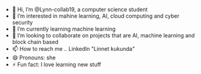 - 👋 Hi, I’m @Lynn-collab19, a computer science student 
- 👀 I’m interested in mahine learning, AI, cloud computing and cyber security 
- 🌱 I’m currently learning machine learning
- 💞️ I’m looking to collaborate on projects that are AI, machine learning and block chain based
- 📫 How to reach me .. LinkedIn "Linnet kukunda"
- 😄 Pronouns: she
- ⚡ Fun fact: I love learning new stuff

<!---
Lynn-collab19/Lynn-collab19 is a ✨ special ✨ repository because its `README.md` (this file) appears on your GitHub profile.
You can click the Preview link to take a look at your changes.
--->
